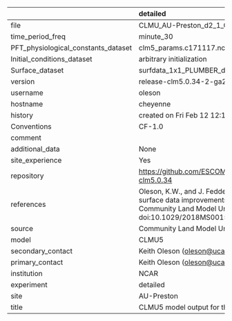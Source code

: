 |                                     | detailed                                                                                                                                                                                |
|:------------------------------------|:----------------------------------------------------------------------------------------------------------------------------------------------------------------------------------------|
| file                                | CLMU_AU-Preston_d2_1_CLMU5_AU-Preston_detailed_v2.nc                                                                                                                                    |
| time_period_freq                    | minute_30                                                                                                                                                                               |
| PFT_physiological_constants_dataset | clm5_params.c171117.nc                                                                                                                                                                  |
| Initial_conditions_dataset          | arbitrary initialization                                                                                                                                                                |
| Surface_dataset                     | surfdata_1x1_PLUMBER_detailed_TEST4_simyr2000_c200722.nc                                                                                                                                |
| version                             | release-clm5.0.34-2-ga2989b04                                                                                                                                                           |
| username                            | oleson                                                                                                                                                                                  |
| hostname                            | cheyenne                                                                                                                                                                                |
| history                             | created on Fri Feb 12 12:15:36 MST 2021                                                                                                                                                 |
| Conventions                         | CF-1.0                                                                                                                                                                                  |
| comment                             |                                                                                                                                                                                         |
| additional_data                     | None                                                                                                                                                                                    |
| site_experience                     | Yes                                                                                                                                                                                     |
| repository                          | https://github.com/ESCOMP/CTSM/releases/tag/release-clm5.0.34                                                                                                                           |
| references                          | Oleson, K.W., and J. Feddema, 2019: Parameterization and surface data improvements and new capabilities for the Community Land Model Urban (CLMU), JAMES, 11, doi:10.1029/2018MS001586. |
| source                              | Community Land Model Urban version 5 - release-clm5.0.34                                                                                                                                |
| model                               | CLMU5                                                                                                                                                                                   |
| secondary_contact                   | Keith Oleson (oleson@ucar.edu)                                                                                                                                                          |
| primary_contact                     | Keith Oleson (oleson@ucar.edu)                                                                                                                                                          |
| institution                         | NCAR                                                                                                                                                                                    |
| experiment                          | detailed                                                                                                                                                                                |
| site                                | AU-Preston                                                                                                                                                                              |
| title                               | CLMU5 model output for the Urban-PLUMBER project                                                                                                                                        |
